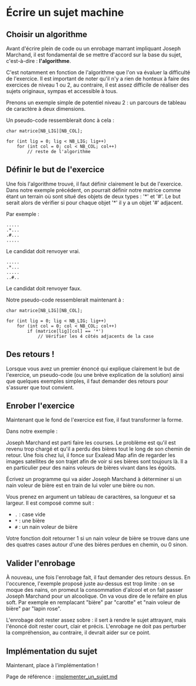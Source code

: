 # Écrire un sujet machine

## Choisir un algorithme

Avant d'écrire plein de code ou un enrobage marrant impliquant Joseph Marchand,
il est fondamental de se mettre d'accord sur la base du sujet, c'est-à-dire :
**l'algorithme**.

C'est notamment en fonction de l'algorithme que l'on va évaluer la difficulté de
l'exercice. Il est important de noter qu'il n'y a rien de honteux à faire des
exercices de niveau 1 ou 2, au contraire, il est assez difficile de réaliser des
sujets originaux, sympas et accessible à tous.

Prenons un exemple simple de potentiel niveau 2 : un parcours de tableau de
caractère à deux dimensions.

Un pseudo-code ressemblerait donc à cela :

```
char matrice[NB_LIG][NB_COL];

for (int lig = 0; lig < NB_LIG; lig++)
    for (int col = 0; col < NB_COL; col++)
        // reste de l'algorithme
```

## Définir le but de l'exercice

Une fois l'algorithme trouvé, il faut définir clairement le but de l'exercice.
Dans notre exemple précédent, on pourrait définir notre matrice comme étant un
terrain où sont situé des objets de deux types : '\*' et '#'. Le but serait alors
de vérifier si pour chaque objet '\*' il y a un objet '#' adjacent.

Par exemple :

```
.....
.*...
.#...
.....
```

Le candidat doit renvoyer vrai.

```
.....
.*...
.....
..#..
```

Le candidat doit renvoyer faux.

Notre pseudo-code ressemblerait maintenant à :

```
char matrice[NB_LIG][NB_COL];

for (int lig = 0; lig < NB_LIG; lig++)
    for (int col = 0; col < NB_COL; col++)
        if (matrice[lig][col] == '*')
            // Vérifier les 4 côtés adjacents de la case
```

## Des retours !

Lorsque vous avez un premier énoncé qui explique clairement le but de
l'exercice, un pseudo-code (ou une brève explication de la solution) ainsi que
quelques exemples simples, il faut demander des retours pour s'assurer que tout
convient.

## Enrober l'exercice

Maintenant que le fond de l'exercice est fixe, il faut transformer la forme.

Dans notre exemple :

Joseph Marchand est parti faire les courses. Le problème est qu'il est revenu
trop chargé et qu'il a perdu des bières tout le long de son chemin de retour.
Une fois chez lui, il fonce sur Exalead Map afin de regarder les images
satellites de son trajet afin de voir si ses bières sont toujours là. Il a en
particulier peur des nains voleurs de bières vivant dans les égoûts.

Écrivez un programme qui va aider Joseph Marchand à déterminer si un nain
voleur de bière est en train de lui voler une bière ou non.

Vous prenez en argument un tableau de caractères, sa longueur et sa largeur. Il
est composé comme suit :

- `.` : case vide
- `*` : une bière
- `#` : un nain voleur de bière

Votre fonction doit retourner 1 si un nain voleur de bière se trouve dans une
des quatres cases autour d'une des bières perdues en chemin, ou 0 sinon.

## Valider l'enrobage

À nouveau, une fois l'enrobage fait, il faut demander des retours dessus. En
l'occurence, l'exemple proposé juste au-dessus est trop limite : on se moque des
nains, on promeut la consommation d'alcool et on fait passer Joseph Marchand
pour un alcoolique. On va vous dire de le refaire en plus soft. Par exemple en
remplacant "bière" par "carotte" et "nain voleur de bière" par "lapin rose".

L'enrobage doit rester assez sobre : il sert à rendre le sujet attrayant, mais
l'énoncé doit rester court, clair et précis. L'enrobage ne doit pas perturber la
compréhension, au contraire, il devrait aider sur ce point.

## Implémentation du sujet

Maintenant, place à l'implémentation !

Page de référence : [implementer_un_sujet.md](implementer_un_sujet.md)
